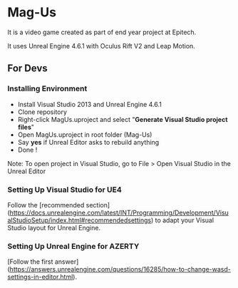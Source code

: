 Mag-Us
======
It is a video game created as part of end year project at Epitech.

It uses Unreal Engine 4.6.1 with Oculus Rift V2 and Leap Motion.

For Devs
--------
### Installing Environment
* Install Visual Studio 2013 and Unreal Engine 4.6.1
* Clone repository
* Right-click MagUs.uproject and select "**Generate Visual Studio project files**"
* Open MagUs.uproject in root folder (Mag-Us)
* Say **yes** if Unreal Editor asks to rebuild anything
* Done !

Note: To open project in Visual Studio, go to File > Open Visual Studio in the Unreal Editor

### Setting Up Visual Studio for UE4
Follow the [recommended section] (https://docs.unrealengine.com/latest/INT/Programming/Development/VisualStudioSetup/index.html#recommendedsettings) to adapt your Visual Studio layout for Unreal Engine.

### Setting Up Unreal Engine for AZERTY
[Follow the first answer] (https://answers.unrealengine.com/questions/16285/how-to-change-wasd-settings-in-editor.html).

